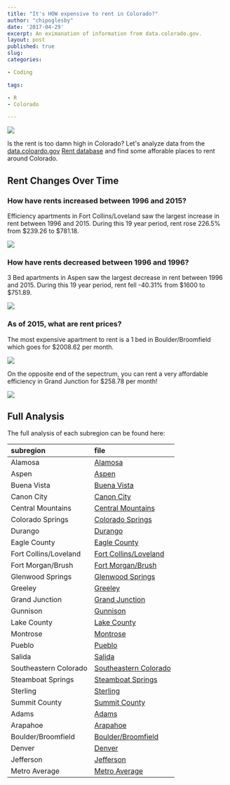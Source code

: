 ```yaml
---
title: "It's HOW expensive to rent in Colorado?"
author: "chipoglesby"
date: '2017-04-29'
excerpt: An eximanation of information from data.colorado.gov.
layout: post
published: true
slug:
categories:

- Coding

tags:

- R
- Colorado

---
```


![](http://i0.wp.com/fmshooter.com/wp-content/uploads/2016/09/too-damn-high.jpg)

Is the rent is too damn high in Colorado? Let's analyze data from the 
[data.coloardo.gov](https://data.colorado.gov/) 
[Rent database](https://data.colorado.gov/Housing/Rents-by-Type-of-Apartment-in-Colorado/cmr9-ue2w)
and find some afforable places to rent around Colorado.

Rent Changes Over Time
----------------------

### How have rents increased between 1996 and 2015?

Efficiency apartments in Fort Collins/Loveland saw the largest increase in rent 
between 1996 and 2015. During this 19 year period, rent rose 226.5% from
$239.26 to $781.18.

![](https://raw.githubusercontent.com/chipoglesby/coloradoRent/master/images/fortcollinsloveland.png)

### How have rents decreased between 1996 and 1996?

3 Bed apartments in Aspen saw the largest decrease in rent between 1996 and 2015. 
During this 19 year period, rent fell -40.31% from $1600 to $751.89.

![](https://raw.githubusercontent.com/chipoglesby/coloradoRent/master/images/smallRentDelta/aspen.png)

### As of 2015, what are rent prices?

The most expensive apartment to rent is a 1 bed in Boulder/Broomfield which goes
for $2008.62 per month.

![](https://raw.githubusercontent.com/chipoglesby/coloradoRent/master/images/maxRentboulderbroomfield.png)

On the opposite end of the sepectrum, you can rent a very affordable efficiency
in Grand Junction for $258.78 per month!

![](https://raw.githubusercontent.com/chipoglesby/coloradoRent/master/images/minRentgrandjunction.png)

## Full Analysis

The full analysis of each subregion can be found here:

| subregion             | file                                                         |
|:----------------------|:-------------------------------------------------------------|
| Alamosa               | [Alamosa](http://www.chipoglesby.com/coloradoRent/analysis/alamosa.html)                            |
| Aspen                 | [Aspen](http://www.chipoglesby.com/coloradoRent/analysis/aspen.html)                                |
| Buena Vista           | [Buena Vista](http://www.chipoglesby.com/coloradoRent/analysis/buenavista.html)                     |
| Canon City            | [Canon City](http://www.chipoglesby.com/coloradoRent/analysis/canoncity.html)                       |
| Central Mountains     | [Central Mountains](http://www.chipoglesby.com/coloradoRent/analysis/centralmountains.html)         |
| Colorado Springs      | [Colorado Springs](http://www.chipoglesby.com/coloradoRent/analysis/coloradosprings.html)           |
| Durango               | [Durango](http://www.chipoglesby.com/coloradoRent/analysis/durango.html)                            |
| Eagle County          | [Eagle County](http://www.chipoglesby.com/coloradoRent/analysis/eaglecounty.html)                   |
| Fort Collins/Loveland | [Fort Collins/Loveland](http://www.chipoglesby.com/coloradoRent/analysis/fortcollinsloveland.html)  |
| Fort Morgan/Brush     | [Fort Morgan/Brush](http://www.chipoglesby.com/coloradoRent/analysis/fortmorganbrush.html)          |
| Glenwood Springs      | [Glenwood Springs](http://www.chipoglesby.com/coloradoRent/analysis/glenwoodsprings.html)           |
| Greeley               | [Greeley](http://www.chipoglesby.com/coloradoRent/analysis/greeley.html)                            |
| Grand Junction        | [Grand Junction](http://www.chipoglesby.com/coloradoRent/analysis/grandjunction.html)               |
| Gunnison              | [Gunnison](http://www.chipoglesby.com/coloradoRent/analysis/gunnison.html)                          |
| Lake County           | [Lake County](http://www.chipoglesby.com/coloradoRent/analysis/lakecounty.html)                     |
| Montrose              | [Montrose](http://www.chipoglesby.com/coloradoRent/analysis/montrose.html)                          |
| Pueblo                | [Pueblo](http://www.chipoglesby.com/coloradoRent/analysis/pueblo.html)                              |
| Salida                | [Salida](http://www.chipoglesby.com/coloradoRent/analysis/salida.html)                              |
| Southeastern Colorado | [Southeastern Colorado](http://www.chipoglesby.com/coloradoRent/analysis/southeasterncolorado.html) |
| Steamboat Springs     | [Steamboat Springs](http://www.chipoglesby.com/coloradoRent/analysis/steamboatsprings.html)         |
| Sterling              | [Sterling](http://www.chipoglesby.com/coloradoRent/analysis/sterling.html)                          |
| Summit County         | [Summit County](http://www.chipoglesby.com/coloradoRent/analysis/summitcounty.html)                 |
| Adams                 | [Adams](http://www.chipoglesby.com/coloradoRent/analysis/adams.html)                                |
| Arapahoe              | [Arapahoe](http://www.chipoglesby.com/coloradoRent/analysis/arapahoe.html)                          |
| Boulder/Broomfield    | [Boulder/Broomfield](http://www.chipoglesby.com/coloradoRent/analysis/boulderbroomfield.html)       |
| Denver                | [Denver](http://www.chipoglesby.com/coloradoRent/analysis/denver.html)                              |
| Jefferson             | [Jefferson](http://www.chipoglesby.com/coloradoRent/analysis/jefferson.html)                        |
| Metro Average         | [Metro Average](http://www.chipoglesby.com/coloradoRent/analysis/metroaverage.html)                 |
